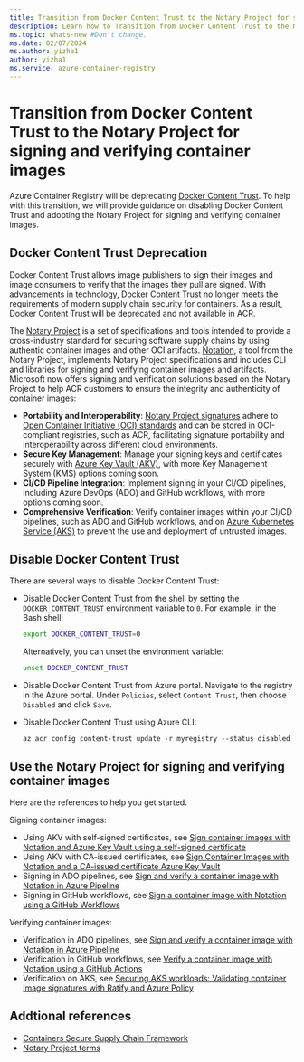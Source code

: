 ```yaml
--- 
title: Transition from Docker Content Trust to the Notary Project for signing and verifying container images
description: Learn how to Transition from Docker Content Trust to the Notary Project for signing and verifying container images.
ms.topic: whats-new #Don't change. 
ms.date: 02/07/2024 
ms.author: yizha1
author: yizha1
ms.service: azure-container-registry
--- 
```


# Transition from Docker Content Trust to the Notary Project for signing and verifying container images

Azure Container Registry will be deprecating [Docker Content Trust](./container-registry-content-trust.md). To help with this transition, we will provide guidance on disabling Docker Content Trust and adopting the Notary Project for signing and verifying container images.

## Docker Content Trust Deprecation

Docker Content Trust allows image publishers to sign their images and image consumers to verify that the images they pull are signed. With advancements in technology, Docker Content Trust no longer meets the requirements of modern supply chain security for containers. As a result, Docker Content Trust will be deprecated and not available in ACR.

The [Notary Project](https://notaryproject.dev/) is a set of specifications and tools intended to provide a cross-industry standard for securing software supply chains by using authentic container images and other OCI artifacts. [Notation](https://github.com/notaryproject/notation), a tool from the Notary Project, implements Notary Project specifications and includes CLI and libraries for signing and verifying container images and artifacts. Microsoft now offers signing and verification solutions based on the Notary Project to help ACR customers to ensure the integrity and authenticity of container images:

-	**Portability and Interoperability**: [Notary Project signatures](https://github.com/notaryproject/specifications/blob/v1.1.0/specs/signature-specification.md) adhere to [Open Container Initiative (OCI) standards](https://github.com/opencontainers/image-spec/tree/v1.1.0) and can be stored in OCI-compliant registries, such as ACR, facilitating signature portability and interoperability across different cloud environments.
-	**Secure Key Management**: Manage your signing keys and certificates securely with [Azure Key Vault (AKV)](/azure/key-vault/general/basic-concepts), with more Key Management System (KMS) options coming soon.
-	**CI/CD Pipeline Integration**: Implement signing in your CI/CD pipelines, including Azure DevOps (ADO) and GitHub workflows, with more options coming soon.
-	**Comprehensive Verification**: Verify container images within your CI/CD pipelines, such as ADO and GitHub workflows, and on [Azure Kubernetes Service (AKS)](/azure/aks/) to prevent the use and deployment of untrusted images.

## Disable Docker Content Trust

There are several ways to disable Docker Content Trust:

- Disable Docker Content Trust from the shell by setting the `DOCKER_CONTENT_TRUST` environment variable to `0`. For example, in the Bash shell:

   ```bash
   export DOCKER_CONTENT_TRUST=0
   ```

   Alternatively, you can unset the environment variable:

   ```bash
   unset DOCKER_CONTENT_TRUST
   ```

- Disable Docker Content Trust from Azure portal. Navigate to the registry in the Azure portal. Under `Policies`, select `Content Trust`, then choose `Disabled` and click `Save`.

- Disable Docker Content Trust using Azure CLI:

   ```
   az acr config content-trust update -r myregistry --status disabled
   ```

## Use the Notary Project for signing and verifying container images

Here are the references to help you get started.

Signing container images:

- Using AKV with self-signed certificates, see [Sign container images with Notation and Azure Key Vault using a self-signed certificate](./container-registry-tutorial-sign-build-push.md)
- Using AKV with CA-issued certificates, see [Sign Container Images with Notation and a CA-issued certificate Azure Key Vault](./container-registry-tutorial-sign-trusted-ca.md)
- Signing in ADO pipelines, see [Sign and verify a container image with Notation in Azure Pipeline](/azure/security/container-secure-supply-chain/articles/notation-ado-task-sign)
- Signing in GitHub workflows, see [Sign a container image with Notation using a GitHub Workflows](/azure/security/container-secure-supply-chain/articles/notation-sign-gha)

Verifying container images:

- Verification in ADO pipelines, see [Sign and verify a container image with Notation in Azure Pipeline](/azure/security/container-secure-supply-chain/articles/notation-ado-task-sign#verify-the-signed-image)
- Verification in GitHub workflows, see [Verify a container image with Notation using a GitHub Actions](/azure/security/container-secure-supply-chain/articles/verify-gha)
- Verification on AKS, see [Securing AKS workloads: Validating container image signatures with Ratify and Azure Policy](/azure/security/container-secure-supply-chain/articles/validating-image-signatures-using-ratify-aks)

## Addtional references

- [Containers Secure Supply Chain Framework](https://aka.ms/csscframework)
- [Notary Project terms](https://notaryproject.dev/docs/faq/#notary-project-terms)